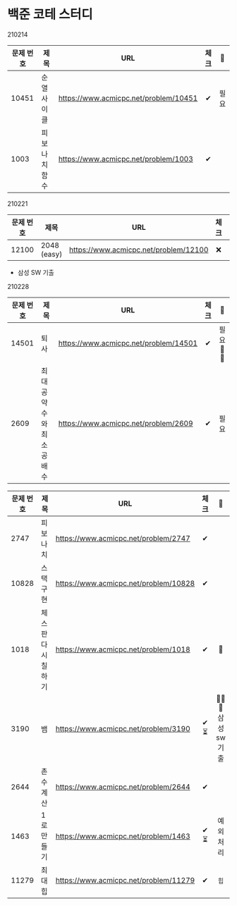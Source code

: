 # 백준 코테 스터디 

210214

| 문제 번호 	|       제목      	|                  URL                  	| 체크 	|   💪  	|
|---------	|---------------	|-------------------------------------	|:----:	|:----:	|
| 10451     	| 순열 사이클   	| https://www.acmicpc.net/problem/10451 	|   ✔  	| 필요 	|
| 1003      	| 피보나치 함수 	| https://www.acmicpc.net/problem/1003  	|   ✔  	|      	|

210221

| 문제 번호 	|       제목      	|                  URL                  	| 체크 	|   💪  	|
|---------	|---------------	|-------------------------------------	|:----:	|:----:	|
| 12100  | 2048 (easy)   	| https://www.acmicpc.net/problem/12100 	|   ❌  	|  	|

- 삼성 SW 기출 

210228

| 문제 번호 	|       제목      	|                  URL                  	| 체크 	|   💪  	|
|---------	|---------------	|-------------------------------------	|:----:	|:----:	|
| 14501  | 퇴사  	| https://www.acmicpc.net/problem/14501	|   ✔   	| 필요 💪 💪  	|
| 2609  | 최대공약수와 최소공배수  | https://www.acmicpc.net/problem/2609	|   ✔   	| 필요 	|


| 문제 번호 	|       제목      	|                  URL                  	| 체크 	|   💪  	|
|---------	|---------------	|-------------------------------------	|:----:	|:----:	|
| 2747  | 피보나치	| https://www.acmicpc.net/problem/2747	|   ✔   	|  	|
| 10828  | 스택 구현   | https://www.acmicpc.net/problem/10828 	|   ✔   	| 	|
| 1018  | 체스판 다시 칠하기 	| https://www.acmicpc.net/problem/1018	|   ✔   | 💪|
| 3190   | 뱀    | https://www.acmicpc.net/problem/3190	|   ✔ ⏳  	| 💪💪💪 삼성 sw 기출|
| 2644  | 촌수계산   | https://www.acmicpc.net/problem/2644 	|   ✔   	| 	|
| 1463   | 1로 만들기    | https://www.acmicpc.net/problem/1463 	|   ✔ ⏳  	| 예외처리 |
| 11279  | 최대 힙   | https://www.acmicpc.net/problem/11279  	|   ✔   	| `힙`	|


